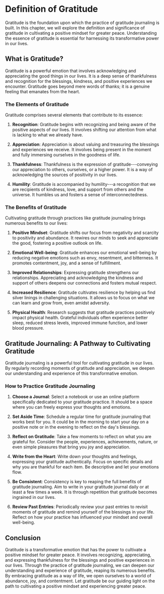 Definition of Gratitude
================================

Gratitude is the foundation upon which the practice of gratitude journaling is built. In this chapter, we will explore the definition and significance of gratitude in cultivating a positive mindset for greater peace. Understanding the essence of gratitude is essential for harnessing its transformative power in our lives.

What is Gratitude?
------------------

Gratitude is a powerful emotion that involves acknowledging and appreciating the good things in our lives. It is a deep sense of thankfulness and recognition for the blessings, kindness, and positive experiences we encounter. Gratitude goes beyond mere words of thanks; it is a genuine feeling that emanates from the heart.

### The Elements of Gratitude

Gratitude comprises several elements that contribute to its essence:

1. **Recognition**: Gratitude begins with recognizing and being aware of the positive aspects of our lives. It involves shifting our attention from what is lacking to what we already have.

2. **Appreciation**: Appreciation is about valuing and treasuring the blessings and experiences we receive. It involves being present in the moment and fully immersing ourselves in the goodness of life.

3. **Thankfulness**: Thankfulness is the expression of gratitude---conveying our appreciation to others, ourselves, or a higher power. It is a way of acknowledging the sources of positivity in our lives.

4. **Humility**: Gratitude is accompanied by humility---a recognition that we are recipients of kindness, love, and support from others and the universe. It humbles us and fosters a sense of interconnectedness.

### The Benefits of Gratitude

Cultivating gratitude through practices like gratitude journaling brings numerous benefits to our lives:

1. **Positive Mindset**: Gratitude shifts our focus from negativity and scarcity to positivity and abundance. It rewires our minds to seek and appreciate the good, fostering a positive outlook on life.

2. **Emotional Well-being**: Gratitude enhances our emotional well-being by reducing negative emotions such as envy, resentment, and bitterness. It promotes contentment, joy, and a sense of fulfillment.

3. **Improved Relationships**: Expressing gratitude strengthens our relationships. Appreciating and acknowledging the kindness and support of others deepens our connections and fosters mutual respect.

4. **Increased Resilience**: Gratitude cultivates resilience by helping us find silver linings in challenging situations. It allows us to focus on what we can learn and grow from, even amidst adversity.

5. **Physical Health**: Research suggests that gratitude practices positively impact physical health. Grateful individuals often experience better sleep, reduced stress levels, improved immune function, and lower blood pressure.

Gratitude Journaling: A Pathway to Cultivating Gratitude
--------------------------------------------------------

Gratitude journaling is a powerful tool for cultivating gratitude in our lives. By regularly recording moments of gratitude and appreciation, we deepen our understanding and experience of this transformative emotion.

### How to Practice Gratitude Journaling

1. **Choose a Journal**: Select a notebook or use an online platform specifically dedicated to your gratitude practice. It should be a space where you can freely express your thoughts and emotions.

2. **Set Aside Time**: Schedule a regular time for gratitude journaling that works best for you. It could be in the morning to start your day on a positive note or in the evening to reflect on the day's blessings.

3. **Reflect on Gratitude**: Take a few moments to reflect on what you are grateful for. Consider the people, experiences, achievements, nature, or even simple pleasures that bring you joy and appreciation.

4. **Write from the Heart**: Write down your thoughts and feelings, expressing your gratitude authentically. Focus on specific details and why you are thankful for each item. Be descriptive and let your emotions flow.

5. **Be Consistent**: Consistency is key to reaping the full benefits of gratitude journaling. Aim to write in your gratitude journal daily or at least a few times a week. It is through repetition that gratitude becomes ingrained in our lives.

6. **Review Past Entries**: Periodically review your past entries to revisit moments of gratitude and remind yourself of the blessings in your life. Reflect on how your practice has influenced your mindset and overall well-being.

Conclusion
----------

Gratitude is a transformative emotion that has the power to cultivate a positive mindset for greater peace. It involves recognizing, appreciating, and expressing thankfulness for the blessings and positive experiences in our lives. Through the practice of gratitude journaling, we can deepen our understanding and experience of gratitude, reaping its numerous benefits. By embracing gratitude as a way of life, we open ourselves to a world of abundance, joy, and contentment. Let gratitude be our guiding light on the path to cultivating a positive mindset and experiencing greater peace.

